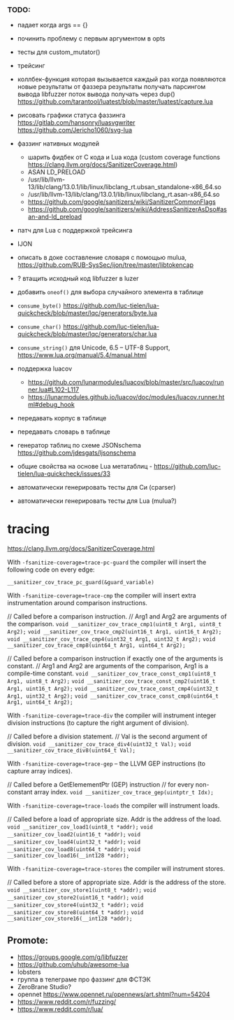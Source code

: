 ### TODO:

- падает когда args == {}
- починить проблему с первым аргументом в opts
- тесты для custom_mutator()
- трейсинг

- коллбек-функция которая вызывается каждый раз когда появляются новые результаты от фаззера
	результаты получать парсингом вывода libfuzzer
	поток вывода получать через dup()
	https://github.com/tarantool/luatest/blob/master/luatest/capture.lua
- рисовать графики статуса фаззинга
	https://gitlab.com/hansonry/luasvgwriter
	https://github.com/Jericho1060/svg-lua
- фаззинг нативных модулей
	- шарить фидбек от C кода и Lua кода (custom coverage functions https://clang.llvm.org/docs/SanitizerCoverage.html)
	- ASAN LD_PRELOAD
	- /usr/lib/llvm-13/lib/clang/13.0.1/lib/linux/libclang_rt.ubsan_standalone-x86_64.so
	- /usr/lib/llvm-13/lib/clang/13.0.1/lib/linux/libclang_rt.asan-x86_64.so
	- https://github.com/google/sanitizers/wiki/SanitizerCommonFlags
	- https://github.com/google/sanitizers/wiki/AddressSanitizerAsDso#asan-and-ld_preload

- патч для Lua с поддержкой трейсинга
- IJON
- описать в доке составление словаря с помощью mulua, https://github.com/RUB-SysSec/ijon/tree/master/libtokencap
- ? втащить исходный код libfuzzer в luzer
- добавить `oneof()` для выбора случайного элемента в таблице
- `consume_byte()` https://github.com/luc-tielen/lua-quickcheck/blob/master/lqc/generators/byte.lua
- `consume_char()` https://github.com/luc-tielen/lua-quickcheck/blob/master/lqc/generators/char.lua
- `consume_string()` для Unicode, 6.5 – UTF-8 Support, https://www.lua.org/manual/5.4/manual.html
- поддержка luacov
  - https://github.com/lunarmodules/luacov/blob/master/src/luacov/runner.lua#L102-L117
  - https://lunarmodules.github.io/luacov/doc/modules/luacov.runner.html#debug_hook
- передавать корпус в таблице
- передавать словарь в таблице
- генератор таблиц по схеме JSONschema https://github.com/jdesgats/ljsonschema
- общие свойства на основе Lua метатаблиц - https://github.com/luc-tielen/lua-quickcheck/issues/33
- автоматически генерировать тесты для Си (cparser)
- автоматически генерировать тесты для Lua (mulua?)

# tracing

https://clang.llvm.org/docs/SanitizerCoverage.html

With `-fsanitize-coverage=trace-pc-guard` the compiler will insert the
following code on every edge:

`__sanitizer_cov_trace_pc_guard(&guard_variable)`

With `-fsanitize-coverage=trace-cmp` the compiler will insert extra
instrumentation around comparison instructions.

// Called before a comparison instruction.
// Arg1 and Arg2 are arguments of the comparison.
`void __sanitizer_cov_trace_cmp1(uint8_t Arg1, uint8_t Arg2);`
`void __sanitizer_cov_trace_cmp2(uint16_t Arg1, uint16_t Arg2);`
`void __sanitizer_cov_trace_cmp4(uint32_t Arg1, uint32_t Arg2);`
`void __sanitizer_cov_trace_cmp8(uint64_t Arg1, uint64_t Arg2);`

// Called before a comparison instruction if exactly one of the arguments is constant.
// Arg1 and Arg2 are arguments of the comparison, Arg1 is a compile-time constant.
`void __sanitizer_cov_trace_const_cmp1(uint8_t Arg1, uint8_t Arg2);`
`void __sanitizer_cov_trace_const_cmp2(uint16_t Arg1, uint16_t Arg2);`
`void __sanitizer_cov_trace_const_cmp4(uint32_t Arg1, uint32_t Arg2);`
`void __sanitizer_cov_trace_const_cmp8(uint64_t Arg1, uint64_t Arg2);`

With `-fsanitize-coverage=trace-div` the compiler will instrument
integer division instructions (to capture the right argument of division).

// Called before a division statement.
// Val is the second argument of division.
`void __sanitizer_cov_trace_div4(uint32_t Val);`
`void __sanitizer_cov_trace_div8(uint64_t Val);`

With `-fsanitize-coverage=trace-gep` – the LLVM GEP instructions (to capture
array indices).

// Called before a GetElemementPtr (GEP) instruction
// for every non-constant array index.
`void __sanitizer_cov_trace_gep(uintptr_t Idx);`

With `-fsanitize-coverage=trace-loads` the compiler will instrument loads.

// Called before a load of appropriate size. Addr is the address of the load.
`void __sanitizer_cov_load1(uint8_t *addr);`
`void __sanitizer_cov_load2(uint16_t *addr);`
`void __sanitizer_cov_load4(uint32_t *addr);`
`void __sanitizer_cov_load8(uint64_t *addr);`
`void __sanitizer_cov_load16(__int128 *addr);`

With `-fsanitize-coverage=trace-stores` the compiler will instrument stores.

// Called before a store of appropriate size. Addr is the address of the store.
`void __sanitizer_cov_store1(uint8_t *addr);`
`void __sanitizer_cov_store2(uint16_t *addr);`
`void __sanitizer_cov_store4(uint32_t *addr);`
`void __sanitizer_cov_store8(uint64_t *addr);`
`void __sanitizer_cov_store16(__int128 *addr);`

## Promote:

- https://groups.google.com/g/libfuzzer
- https://github.com/uhub/awesome-lua
- lobsters
- группа в телеграме про фаззинг для ФСТЭК
- ZeroBrane Studio?
- opennet https://www.opennet.ru/opennews/art.shtml?num=54204
- https://www.reddit.com/r/fuzzing/
- https://www.reddit.com/r/lua/
